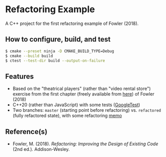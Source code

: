 # Refactoring Example

A C++ project for the first refactoring example of Fowler (2018).

## How to configure, build, and test

```bash
$ cmake --preset ninja -D CMAKE_BUILD_TYPE=Debug
$ cmake --build build
$ ctest --test-dir build --output-on-failure
```

## Features

* Based on the "theatrical players" (rather than "video rental store") exercise from the first chapter (freely available from [here](https://www.thoughtworks.com/books/refactoring2)) of Fowler (2018)
* C++20 (rather than JavaScript) with some tests ([GoogleTest](https://github.com/google/googletest))
* Two branches: `master` (starting point before refactoring) vs. `refactored` (fully refactored state), with some refactoring [memo](doc/memo.md)

## Reference(s)
* Fowler, M. (2018). _Refactoring: Improving the Design of Existing Code_ (2nd ed.). Addison-Wesley.
